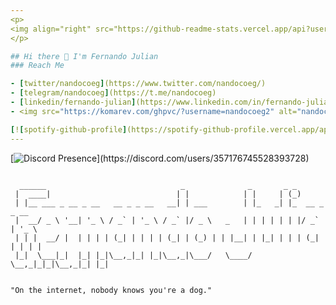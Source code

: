 ```yaml
---
<p>
<img align="right" src="https://github-readme-stats.vercel.app/api?username=nandocoeg&show_icons=true&theme=tokyonight" alt="nandocoeg" />
</p>

## Hi there 👋 I'm Fernando Julian 
### Reach Me

- [twitter/nandocoeg](https://www.twitter.com/nandocoeg/)
- [telegram/nandocoeg](https://t.me/nandocoeg)
- [linkedin/fernando-julian](https://www.linkedin.com/in/fernando-julian/)
- <img src="https://komarev.com/ghpvc/?username=nandocoeg2" alt="nandocoeg" />

[![spotify-github-profile](https://spotify-github-profile.vercel.app/api/view?uid=5sfpje71mmdim09wfmg9j61vy&cover_image=false&theme=default&show_offline=true&background_color=121212&interchange=true&bar_color=53b14f&bar_color_cover=false)](https://spotify-github-profile.vercel.app/api/view?uid=5sfpje71mmdim09wfmg9j61vy&redirect=true)
---
```


[![Discord Presence](https://lanyard.cnrad.dev/api/357176745528393728?bg=1a1b27&borderRadius=5px&idleMessage=Probably%20doing%20something...(?))](https://discord.com/users/357176745528393728)

```

  ______                              _              _       _ _              
 |  ____|                            | |            | |     | (_)             
 | |__ ___ _ __ _ __   __ _ _ __   __| | ___        | |_   _| |_  __ _ _ __   
 |  __/ _ \ '__| '_ \ / _` | '_ \ / _` |/ _ \   _   | | | | | | |/ _` | '_ \  
 | | |  __/ |  | | | | (_| | | | | (_| | (_) | | |__| | |_| | | | (_| | | | | 
 |_|  \___|_|  |_| |_|\__,_|_| |_|\__,_|\___/   \____/ \__,_|_|_|\__,_|_| |_| 
 
 
"On the internet, nobody knows you're a dog."
```




<!--
**nandocoeg/nandocoeg** is a ✨ _special_ ✨ repository because its `README.md` (this file) appears on your GitHub profile.
### Hi there 👋
Just a noob boy xixi

Here are some ideas to get you started:

![Fernando Julian's GitHub stats](https://github-readme-stats.vercel.app/api?username=nandocoeg&show_icons=true&theme=tokyonight)

- 🔭 I’m currently working on ...
- 🌱 I’m currently learning ...
- 👯 I’m looking to collaborate on ...
- 🤔 I’m looking for help with ...
- 💬 Ask me about ...
- 📫 How to reach me: ...
- 😄 Pronouns: ...
- ⚡ Fun fact: ...
-->

